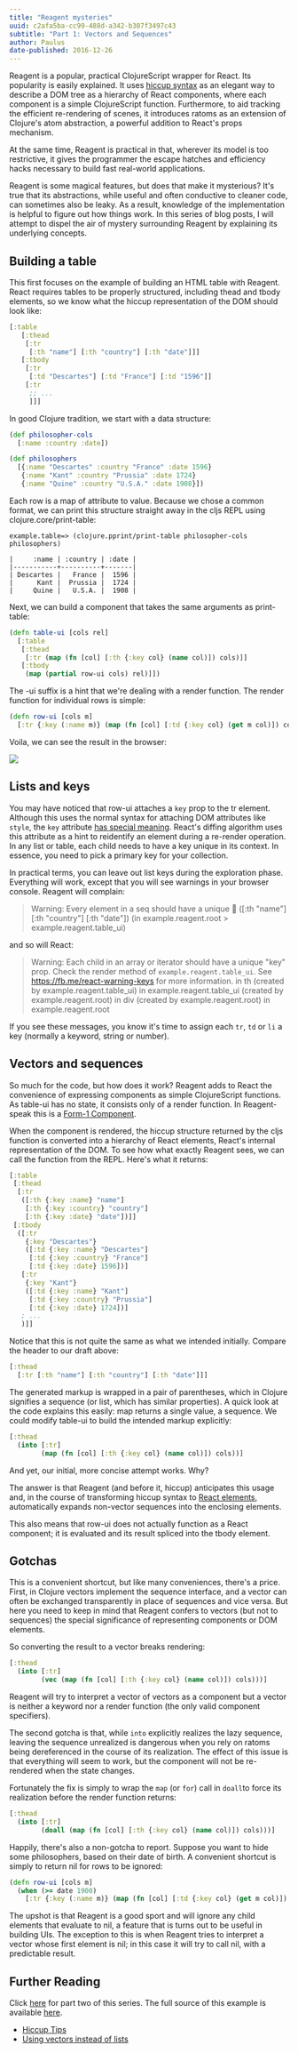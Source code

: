 ```yaml
---
title: "Reagent mysteries"
uuid: c2afa5ba-cc99-488d-a342-b307f3497c43
subtitle: "Part 1: Vectors and Sequences"
author: Paulus
date-published: 2016-12-26
---
```


Reagent is a popular, practical ClojureScript wrapper for React. Its popularity
is easily explained. It uses [hiccup
syntax](https://github.com/weavejester/hiccup/wiki/Syntax) as an elegant way to
describe a DOM tree as a hierarchy of React components, where each component is a
simple ClojureScript function. Furthermore, to aid tracking the efficient
re-rendering of scenes, it introduces ratoms as an extension of Clojure's atom
abstraction, a powerful addition to React's props mechanism.

At the same time, Reagent is practical in that, wherever its model is too
restrictive, it gives the programmer the escape hatches and efficiency hacks
necessary to build fast real-world applications.

Reagent is some magical features, but does that make it mysterious? It's true that its
abstractions, while useful and often conductive to cleaner code, can sometimes
also be leaky. As a result, knowledge of the implementation is helpful to figure
out how things work. In this series of blog posts, I will attempt to dispel
the air of mystery surrounding Reagent by explaining its underlying concepts.

## Building a table

This first focuses on the example of building an HTML table with Reagent. React
requires tables to be properly structured, including thead and tbody elements,
so we know what the hiccup representation of the DOM should look like:

```clojure
[:table
   [:thead
    [:tr
     [:th "name"] [:th "country"] [:th "date"]]]
   [:tbody
    [:tr
     [:td "Descartes"] [:td "France"] [:td "1596"]]
    [:tr
     ;; ...
     ]]]
```

In good Clojure tradition, we start with a data structure:

```clojure
(def philosopher-cols
  [:name :country :date])

(def philosophers
  [{:name "Descartes" :country "France" :date 1596}
   {:name "Kant" :country "Prussia" :date 1724}
   {:name "Quine" :country "U.S.A." :date 1908}])
```

Each row is a map of attribute to value. Because we chose a common format, we
can print this structure straight away in the cljs REPL using clojure.core/print-table:

```
example.table=> (clojure.pprint/print-table philosopher-cols philosophers)

|     :name | :country | :date |
|-----------+----------+-------|
| Descartes |   France |  1596 |
|      Kant |  Prussia |  1724 |
|     Quine |   U.S.A. |  1908 |
```

Next, we can build a component that takes the same arguments as print-table:

```clojure
(defn table-ui [cols rel]
  [:table
   [:thead
    [:tr (map (fn [col] [:th {:key col} (name col)]) cols)]]
   [:tbody
    (map (partial row-ui cols) rel)]])

```

The -ui suffix is a hint that we're dealing with a render function. The render
function for individual rows is simple:

```clojure
(defn row-ui [cols m]
  [:tr {:key (:name m)} (map (fn [col] [:td {:key col} (get m col)]) cols)])
```

Voila, we can see the result in the browser:

<img src="/media/philosophers.png">

## Lists and keys

You may have noticed that row-ui attaches a `key` prop to the tr element.
Although this uses the normal syntax for attaching DOM attributes like `style`,
the `key` attribute
[has special meaning](https://facebook.github.io/react/docs/lists-and-keys.html).
React's diffing algorithm uses this attribute as a hint to reidentify an element
during a re-render operation. In any list or table, each child needs to have a
key unique in its context. In essence, you need to pick a primary key for your
collection.

In practical terms, you can leave out list keys during the exploration phase.
Everything will work, except that you will see warnings in your browser console.
Reagent will complain:

> Warning: Every element in a seq should have a unique :key: ([:th "name"]
> [:th "country"] [:th "date"]) (in example.reagent.root > example.reagent.table_ui)

and so will React:

> Warning: Each child in an array or iterator should have a unique "key" prop. Check the render method of `example.reagent.table_ui`. See https://fb.me/react-warning-keys for more information.
>     in th (created by example.reagent.table_ui)
>     in example.reagent.table_ui (created by example.reagent.root)
>     in div (created by example.reagent.root)
>     in example.reagent.root

If you see these messages, you know it's time to assign each `tr`, `td` or `li` a key
(normally a keyword, string or number).

## Vectors and sequences

So much for the code, but how does it work? Reagent adds to React the
convenience of expressing components as simple ClojureScript functions. As
table-ui has no state, it consists only of a render function. In
Reagent-speak this is a [Form-1 Component](https://github.com/Day8/re-frame/wiki/Creating-Reagent-Components#form-1-a-simple-function).

When the component is rendered, the hiccup structure returned by the cljs
function is converted into a hierarchy of React elements, React's internal
representation of the DOM. To see how what exactly Reagent sees, we can call the
function from the REPL. Here's what it returns:

```clojure
[:table
 [:thead
  [:tr
   ([:th {:key :name} "name"]
    [:th {:key :country} "country"]
    [:th {:key :date} "date"])]]
 [:tbody
  ([:tr
    {:key "Descartes"}
    ([:td {:key :name} "Descartes"]
     [:td {:key :country} "France"]
     [:td {:key :date} 1596])]
   [:tr
    {:key "Kant"}
    ([:td {:key :name} "Kant"]
     [:td {:key :country} "Prussia"]
     [:td {:key :date} 1724])]
   ; ...
   )]]
```

Notice that this is not quite the same as what we intended initially. Compare
the header to our draft above:

```clojure
[:thead
  [:tr [:th "name"] [:th "country"] [:th "date"]]]
```

The generated markup is wrapped in a pair of parentheses, which in Clojure
signifies a sequence (or list, which has similar properties). A quick look at
the code explains this easily: map returns a single value, a sequence. We
could modify table-ui to build the intended markup explicitly:

```clojure
[:thead
  (into [:tr]
        (map (fn [col] [:th {:key col} (name col)]) cols))]
```

And yet, our initial, more concise attempt works. Why?

The answer is that Reagent (and before it, hiccup) anticipates this usage and,
in the course of transforming hiccup syntax to [React elements](https://facebook.github.io/react/blog/2015/12/18/react-components-elements-and-instances.html), automatically
expands non-vector sequences into the enclosing elements.

This also means that row-ui does not actually function as a React component; it
is evaluated and its result spliced into the tbody element.

## Gotchas

This is a convenient shortcut, but like many conveniences, there's a price.
First, in Clojure vectors implement the sequence interface, and a vector can
often be exchanged transparently in place of sequences and vice versa. But here
you need to keep in mind that Reagent confers to vectors (but not to sequences)
the special significance of representing components or DOM elements.

So converting the result to a vector breaks rendering:

```clojure
[:thead
  (into [:tr]
        (vec (map (fn [col] [:th {:key col} (name col)]) cols)))]
```

Reagent will try to interpret a vector of vectors as a component but a vector is
neither a keyword nor a render function (the only valid component specifiers).

The second gotcha is that, while `into` explicitly realizes the lazy sequence,
leaving the sequence unrealized is dangerous when you rely on ratoms being
dereferenced in the course of its realization. The effect of this issue is that
everything will seem to work, but the component will not be re-rendered when the
state changes.

Fortunately the fix is simply to wrap the `map` (or `for`) call in `doall`to
force its realization before the render function returns:

```clojure
[:thead
  (into [:tr]
        (doall (map (fn [col] [:th {:key col} (name col)]) cols)))]
```

Happily, there's also a non-gotcha to report. Suppose you want to hide some
philosophers, based on their date of birth. A convenient shortcut is simply to return
nil for rows to be ignored:

```clojure
(defn row-ui [cols m]
  (when (>= date 1900)
    [:tr {:key (:name m)} (map (fn [col] [:td {:key col} (get m col)]) cols)]))
```

The upshot is that Reagent is a good sport and will ignore any child elements that
evaluate to nil, a feature that is turns out to be useful in building UIs. The
exception to this is when Reagent tries to interpret a vector whose first
element is nil; in this case it will try to call nil, with a predictable result.

## Further Reading

Click [here](reagent-2.html) for part two of this series. The full source of this example is available [here](https://github.com/pesterhazy/presumably/blob/master/example-src/example/reagent.cljs#L1).

- [Hiccup Tips](http://www.lispcast.com/hiccup-tips)
- [Using vectors instead of lists](https://github.com/Day8/re-frame/wiki/Using-%5B%5D-instead-of-%28%29)
